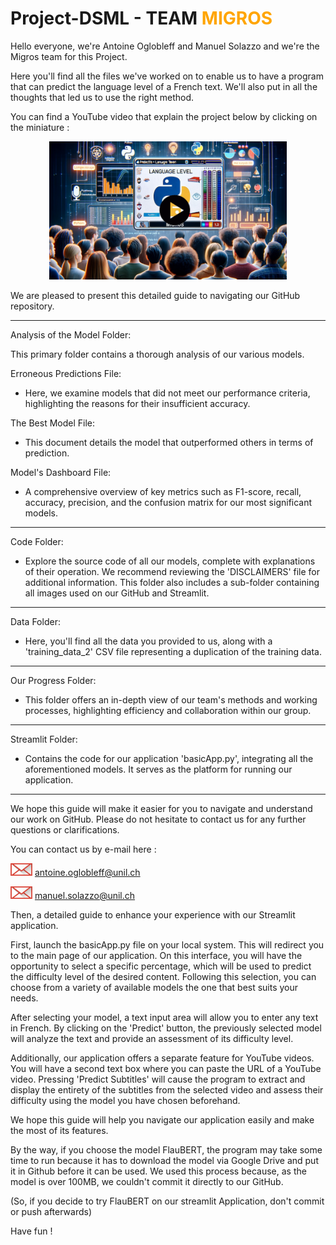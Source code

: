 <h1>Project-DSML - TEAM <span style="color: orange;">MIGROS</span></h1>



Hello everyone, we're Antoine Oglobleff and Manuel Solazzo and we're the Migros team for this Project.

Here you'll find all the files we've worked on to enable us to have a program that can predict the language level of a French text. We'll also put in all the thoughts that led us to use the right method.

You can find a YouTube video that explain the project below by clicking on the miniature :

<p align="center">
  <a href="https://www.youtube.com/watch?v=o2FGTH8IWBA">
    <img src="https://github.com/Oglo/Project-DSML/blob/main/Code/images/YTVideoImage.png" alt="Miniature de la vidéo" width="380">
  </a>
</p>


We are pleased to present this detailed guide to navigating our GitHub repository.

-------

Analysis of the Model Folder: 

This primary folder contains a thorough analysis of our various models.

Erroneous Predictions File:

- Here, we examine models that did not meet our performance criteria, highlighting the reasons for their insufficient accuracy.


The Best Model File: 

- This document details the model that outperformed others in terms of prediction.

Model's Dashboard File:

- A comprehensive overview of key metrics such as F1-score, recall, accuracy, precision, and the confusion matrix for our most significant models.

---

Code Folder: 

- Explore the source code of all our models, complete with explanations of their operation. We recommend reviewing the 'DISCLAIMERS' file for additional information. This folder also includes a sub-folder containing all images used on our GitHub and Streamlit.

----

Data Folder: 

- Here, you'll find all the data you provided to us, along with a 'training_data_2' CSV file representing a duplication of the training data.

----

Our Progress Folder: 

- This folder offers an in-depth view of our team's methods and working processes, highlighting efficiency and collaboration within our group.

----

Streamlit Folder:


- Contains the code for our application 'basicApp.py', integrating all the aforementioned models. It serves as the platform for running our application.

----

We hope this guide will make it easier for you to navigate and understand our work on GitHub. Please do not hesitate to contact us for any further questions or clarifications.


You can contact us by e-mail here :

<img src="https://raw.githubusercontent.com/Oglo/Project-DSML/main/Code/images/logomail.png" alt="Email Logo" width="35" height="20">      antoine.oglobleff@unil.ch

<img src="https://raw.githubusercontent.com/Oglo/Project-DSML/main/Code/images/logomail.png" alt="Email Logo" width="35" height="20">      manuel.solazzo@unil.ch





Then, a detailed guide to enhance your experience with our Streamlit application.

First, launch the basicApp.py file on your local system. This will redirect you to the main page of our application. On this interface, you will have the opportunity to select a specific percentage, which will be used to predict the difficulty level of the desired content. Following this selection, you can choose from a variety of available models the one that best suits your needs.

After selecting your model, a text input area will allow you to enter any text in French. By clicking on the 'Predict' button, the previously selected model will analyze the text and provide an assessment of its difficulty level.

Additionally, our application offers a separate feature for YouTube videos. You will have a second text box where you can paste the URL of a YouTube video. Pressing 'Predict Subtitles' will cause the program to extract and display the entirety of the subtitles from the selected video and assess their difficulty using the model you have chosen beforehand.

We hope this guide will help you navigate our application easily and make the most of its features. 

By the way, if you choose the model FlauBERT, the program may take some time to run because it has to download the model via Google Drive and put it in Github before it can be used.
We used this process because, as the model is over 100MB, we couldn't commit it directly to our GitHub.

(So, if you decide to try FlauBERT on our streamlit Application, don't commit or push afterwards)

Have fun !
